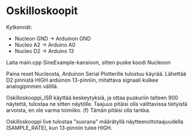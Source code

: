 # Oskilloskoopit

Kytkennät:

- Nucleon GND -> Arduinon GND
- Nucleo A2 -> Arduino A0
- Nucleo D2 -> Arduino 13

Laita main.cpp SineExample-kansioon, sitten puske koodi Nucleoon

Paina reset Nucleosta, Arduinon Serial Plotterille tulostuu käyrää. Lähettää D2 pinnistä HIGH arduinon 13-pinniin, mitattava signaali kulkee analogipinnien välillä.

Oskilloskooppi_ISR käyttää keskeytyksiä, ja ottaa puskuriin talteen 900 näytettä, tulostaa ne sitten näytölle. Taajuus pitäisi olla valittavissa tietyistä arvoista, en ole varma toimiiko. (f) Tämän pitäisi olla tarkka.

Oskilloskooppi live tulostaa "suorana" määrätyllä näytteenottotaajuudella (SAMPLE_RATE), kun 13-pinniin tulee HIGH.
